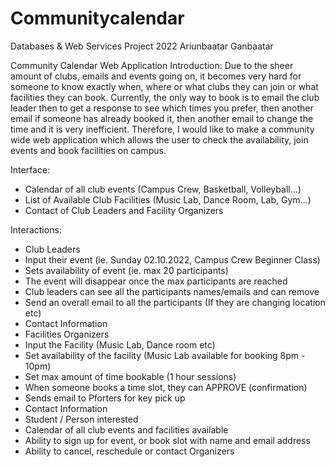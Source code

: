# Communitycalendar
Databases & Web Services Project 2022
Ariunbaatar Ganbaatar

Community Calendar Web Application
Introduction:
Due to the sheer amount of clubs, emails and events going on, it becomes very hard for someone to know exactly when, where or what clubs they can join or what facilities they can book. Currently, the only way to book is to email the club leader then to get a response to see which times you prefer, then another email if someone has already booked it, then another email to change the time and it is very inefficient. Therefore, I would like to make a community wide web application which allows the user to check the availability, join events and book facilities on campus.

Interface:
-	Calendar of all club events (Campus Crew, Basketball, Volleyball…)
-	List of Available Club Facilities (Music Lab, Dance Room, Lab, Gym…)
-	Contact of Club Leaders and Facility Organizers

Interactions:
-	Club Leaders
-	Input their event (ie. Sunday 02.10.2022, Campus Crew Beginner Class)
-	Sets availability of event (ie. max 20 participants)
-	The event will disappear once the max participants are reached
-	Club leaders can see all the participants names/emails and can remove
-	Send an overall email to all the participants (If they are changing location etc)
-	Contact Information
-	Facilities Organizers
-	Input the Facility (Music Lab, Dance room etc)
-	Set availability of the facility (Music Lab available for booking 8pm - 10pm)
-	Set max amount of time bookable (1 hour sessions)
-	When someone books a time slot, they can APPROVE (confirmation)
-	Sends email to Pforters for key pick up
-	Contact Information
-	Student / Person interested
-	Calendar of all club events and facilities available
-	Ability to sign up for event, or book slot with name and email address
-	Ability to cancel, reschedule or contact Organizers

